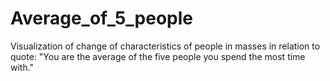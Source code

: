 # Average_of_5_people
Visualization of change of characteristics of people in masses in relation to quote: "You are the average of the five people you spend the most time with."
